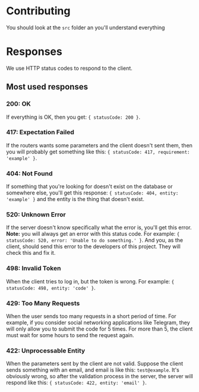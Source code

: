 # Contributing

You should look at the `src` folder an you'll understand everything


# Responses

We use HTTP status codes to respond to the client.

## Most used responses

### 200: OK

If everything is OK, then you get: `{ statusCode: 200 }`.

### 417: Expectation Failed

If the routers wants some parameters and the client doesn't sent them, then you
will probably get something like this:
`{ statusCode: 417, requirement: 'example' }`.

### 404: Not Found

If something that you're looking for doesn't exist on the database or somewhere
else, you'll get this response: `{ statusCode: 404, entity: 'example' }` and the
entity is the thing that doesn't exist.

### 520: Unknown Error

If the server doesn't know specifically what the error is, you'll get this
error. **Note:** you will always get an error with this status code.
For example: `{ statusCode: 520, error: 'Unable to do something.' }`.
And you, as the client, should send this error to the developers of this
project. They will check this and fix it.

### 498: Invalid Token

When the client tries to log in, but the token is wrong.
For example: `{ statusCode: 498, entity: 'code' }`.

### 429: Too Many Requests

When the user sends too many requests in a short period of time.
For example, if you consider social networking applications like Telegram,
they will only allow you to submit the code for 5 times. For more than 5,
the client must wait for some hours to send the request again.

### 422: Unprocessable Entity

When the parameters sent by the client are not valid. Suppose the client sends
something with an email, and email is like this: `test@example`. It's obviously
wrong, so after the validation process in the server, the server will respond
like this: `{ statusCode: 422, entity: 'email' }`.
